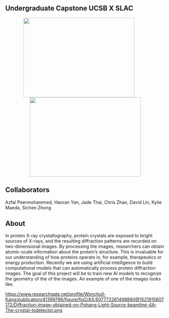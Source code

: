 ## Undergraduate Capstone UCSB X SLAC
<p float="left" align="center">
  <img src="https://github.com/user-attachments/assets/7bf5d7a6-4883-46d2-935f-effc0a552041" width="350" height="250" style="margin-right: 40px; object-fit: cover;" />
  <img src="https://www.mercurynews.com/wp-content/uploads/2018/02/sjm-l-slac-0215-09.jpg?w=725" width="350" height="250" style="object-fit: cover;" />
</p>

## Collaborators 
Azfal Peermohammed, Haoran Yan, Jade Thai, Chris Zhao, David Lin, Kylie Maeda, Sichen Zhong

## About 
In protein X-ray crystallography, protein crystals are exposed to bright sources of X-rays, and
the resulting diffraction patterns are recorded on two-dimensional images. By processing the
images, researchers can obtain atomic-scale information about the protein’s structure. This is
invaluable for our understanding of how proteins operate in, for example, therapeutics or
energy production. Recently we are using artificial intelligence to build computational models
that can automatically process protein diffraction images. The goal of this project will be to
train new AI models to recognize the geometry of the of the images. An example of one of the images looks like. 

https://www.researchgate.net/profile/Wonchull-Kang/publication/41399796/figure/fig2/AS:607772261498880@1521915607172/Diffraction-image-obtained-on-Pohang-Light-Source-beamline-4A-The-crystal-todetector.png
